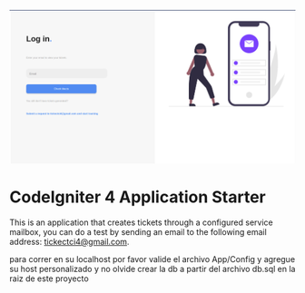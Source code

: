![alt text](https://github.com/benirov/tickects_ci4/blob/main/preview.png?raw=true)

# CodeIgniter 4 Application Starter

This is an application that creates tickets through a configured service mailbox, you can do a test by sending an email to the following email address: tickectci4@gmail.com.

para correr en su localhost por favor valide el archivo App/Config y agregue su host personalizado y no olvide crear la db a partir del archivo db.sql en la raiz de este proyecto 

